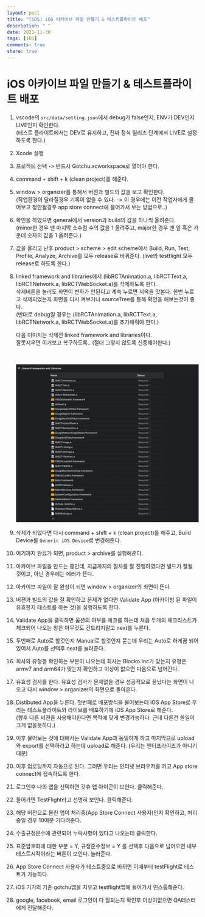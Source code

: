 ```yaml
---
layout: post
title: "[iOS] iOS 아카이브 파일 만들기 & 테스트플라이트 배포"
description: " "
date: 2021-11-30
tags: [iOS]
comments: true
share: true
---
```


# iOS 아카이브 파일 만들기 & 테스트플라이트 배포

1. vscode의 `src/data/setting.json`에서 debug가 false인지, ENV가 DEV인지 LIVE인지 확인한다.<br>
   (테스트 플라이트에서는 DEV로 유지하고, 진짜 정식 릴리즈 단계에서 LIVE로 설정하도록 한다.)<br>

2. Xcode 실행

3. 프로젝트 선택 -> 반드시 Gotchu.xcworkspace로 열어야 한다.

4. command + shift + k (clean project)를 해준다.

5. window > organizer를 통해서 버젼과 빌드의 값을 보고 확인한다.<br>
   (작업환경이 달라질경우 기록이 없을 수 있다. -> 이 경우에는 이전 작업자에게 물어보고 정안될경우 app store connect에 들어가서 보는 방법으로..)<br>

6. 확인을 하였으면 general에서 version과 build의 값을 하나씩 올려준다.<br>
   (minor한 경우 맨 마지막 소수점 수의 값을 1 올려주고, major한 경우 맨 앞 혹은 가운데 숫자의 값을 1 올려준다.)<br>

7. 값을 올리고 난후 product > scheme > edit scheme에서 Build, Run, Test, Profile, Analyze, Archive를 모두 release로 바꿔준다.
   (live와 testflight 모두 release로 하도록 한다.)

8. linked framework and libraries에서 (libRCTAnimation.a, libRCTText.a, libRCTNetwork.a, libRCTWebSocket.a)를 삭제하도록 한다.<br>
   삭제버튼을 눌러도 화면이 변화가 안된다고 계속 누르면 지옥을 맛본다. 한번 누르고 삭제되었는지 화면을 다시 켜보거나 sourceTree를 통해 확인을 해보는것이 좋다.<br>
   (반대로 debug일 경우는 (libRCTAnimation.a, libRCTText.a, libRCTNetwork.a, libRCTWebSocket.a)를 추가해줘야 한다.)<br>

   다음 이미지는 삭제전 linked framework and libraries이다.<br>
   잘못지우면 이거보고 복구하도록.. (절대 그렇지 않도록 신중해야한다.)<br>

   <br>
   <br>

   <img src="../images/testflight1.png" width="500px">

9. 삭제가 되었다면 다시 command + shift + k (clean project)를 해주고, Build Device를 `Generic iOS Device`로 변경해준다.

10. 여기까지 완료가 되면, product > archive를 실행해준다.

11. 아카이브 파일을 만드는 중인데, 지금까지의 절차를 잘 진행하였다면 빌드가 잘될 것이고, 아닌 경우에는 에러가 뜬다.

12. 아카이브 파일이 잘 완성이 되면 window > organizer의 화면이 뜬다.

13. 버젼과 빌드의 값을 잘 확인하고 문제가 없다면 Validate App (아카이빙 된 파일이 유효한지 테스트를 하는 것)을 실행하도록 한다.

14. Validate App을 클릭하면 옵션의 여부를 체크를 하는데 처음 두개의 체크리스트가 체크되어 나오는 창은 아무것도 건드리지말고 next를 누른다.

15. 두번째로 Auto로 할것인지 Manual로 할것인지 묻는데 우리는 Auto로 하게끔 되어있어서 Auto를 선택후 next를 눌러준다.

16. 회사와 유형등 확인하는 부분이 나오는데 회사는 Blocko.Inc가 맞는지 유형은 armv7 and arm64가 맞는지 확인하고 이상이 없으면 다음으로 넘어간다.

17. 유효성 검사를 한다. 유효성 검사가 문제없을 경우 성공적으로 끝났다는 화면이 나오고 다시 window > organizer의 화면으로 돌아온다.

18. Distibuted App을 누른다. 첫번째로 배포방식을 물어보는데 iOS App Store로 우리는 테스트플라이트와 라이브를 배포하기에 iOS App Store로 해준다.<br>
    (향후 다른 버젼을 사용해야한다면 목적에 맞게 변경가능하다. 근데 다른건 쓸일이 크게 없을듯하다.)<br>

19. 이후 물어보는 것에 대해서는 Validate App과 동일하게 하고 마지막으로 upload와 export를 선택하라고 하는데 upload로 해준다. (우리는 엔터프라이즈가 아니기 때문)

20. 이후 업로딩까지 자동으로 된다. 그러면 우리는 인터넷 브라우저를 키고 App store connect에 접속하도록 한다.

21. 로그인후 나의 앱을 선택하면 갓츄 앱 아이콘이 보인다. 클릭해준다.

22. 들어가면 TestFlight라고 선명히 보인다. 클릭해준다.

23. 해당 버전으로 올린 앱이 처리중(App Store Connect 사용자)인지 확인하고, 처리중일 경우 10여분 기다려준다.

24. 수출규정문수에 관련되어 누락사항이 있다고 나오는데 클릭한다.

25. 표준암호화에 대한 부분 = Y, 규정준수정보 = Y 를 선택후 다음으로 넘어오면 내부테스트시작이라는 버튼이 보인다. 눌러준다.

26. App Store Connect 사용자가 테스트중으로 바뀌면 이때부터 testFlight로 테스트가 가능하다.

27. iOS 기기의 기존 gotchu앱을 지우고 testflight앱에 들어가서 인스톨해준다.

28. google, facebook, email 로그인이 다 잘되는지 확인후 이상이없으면 QA테스터에게 전달해준다.
